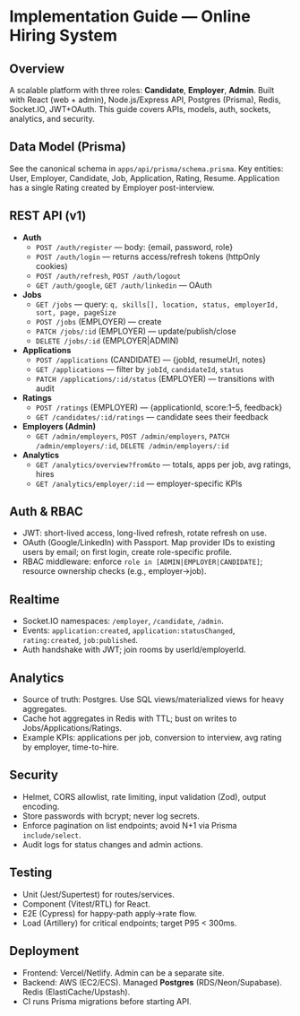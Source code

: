 # Implementation Guide — Online Hiring System

## Overview
A scalable platform with three roles: **Candidate**, **Employer**, **Admin**. Built with React (web + admin), Node.js/Express API, Postgres (Prisma), Redis, Socket.IO, JWT+OAuth. This guide covers APIs, models, auth, sockets, analytics, and security.

## Data Model (Prisma)
See the canonical schema in `apps/api/prisma/schema.prisma`. Key entities: User, Employer, Candidate, Job, Application, Rating, Resume. Application has a single Rating created by Employer post-interview.

## REST API (v1)
- **Auth**
  - `POST /auth/register` — body: {email, password, role}
  - `POST /auth/login` — returns access/refresh tokens (httpOnly cookies)
  - `POST /auth/refresh`, `POST /auth/logout`
  - `GET /auth/google`, `GET /auth/linkedin` — OAuth
- **Jobs**
  - `GET /jobs` — query: `q, skills[], location, status, employerId, sort, page, pageSize`
  - `POST /jobs` (EMPLOYER) — create
  - `PATCH /jobs/:id` (EMPLOYER) — update/publish/close
  - `DELETE /jobs/:id` (EMPLOYER|ADMIN)
- **Applications**
  - `POST /applications` (CANDIDATE) — {jobId, resumeUrl, notes}
  - `GET /applications` — filter by `jobId`, `candidateId`, `status`
  - `PATCH /applications/:id/status` (EMPLOYER) — transitions with audit
- **Ratings**
  - `POST /ratings` (EMPLOYER) — {applicationId, score:1–5, feedback}
  - `GET /candidates/:id/ratings` — candidate sees their feedback
- **Employers (Admin)**
  - `GET /admin/employers`, `POST /admin/employers`, `PATCH /admin/employers/:id`, `DELETE /admin/employers/:id`
- **Analytics**
  - `GET /analytics/overview?from&to` — totals, apps per job, avg ratings, hires
  - `GET /analytics/employer/:id` — employer-specific KPIs

## Auth & RBAC
- JWT: short-lived access, long-lived refresh, rotate refresh on use.
- OAuth (Google/LinkedIn) with Passport. Map provider IDs to existing users by email; on first login, create role-specific profile.
- RBAC middleware: enforce `role in [ADMIN|EMPLOYER|CANDIDATE]`; resource ownership checks (e.g., employer→job).

## Realtime
- Socket.IO namespaces: `/employer`, `/candidate`, `/admin`.
- Events: `application:created`, `application:statusChanged`, `rating:created`, `job:published`.
- Auth handshake with JWT; join rooms by userId/employerId.

## Analytics
- Source of truth: Postgres. Use SQL views/materialized views for heavy aggregates.
- Cache hot aggregates in Redis with TTL; bust on writes to Jobs/Applications/Ratings.
- Example KPIs: applications per job, conversion to interview, avg rating by employer, time-to-hire.

## Security
- Helmet, CORS allowlist, rate limiting, input validation (Zod), output encoding.
- Store passwords with bcrypt; never log secrets.
- Enforce pagination on list endpoints; avoid N+1 via Prisma `include/select`.
- Audit logs for status changes and admin actions.

## Testing
- Unit (Jest/Supertest) for routes/services.
- Component (Vitest/RTL) for React.
- E2E (Cypress) for happy-path apply→rate flow.
- Load (Artillery) for critical endpoints; target P95 < 300ms.

## Deployment
- Frontend: Vercel/Netlify. Admin can be a separate site.
- Backend: AWS (EC2/ECS). Managed **Postgres** (RDS/Neon/Supabase). Redis (ElastiCache/Upstash).
- CI runs Prisma migrations before starting API.
